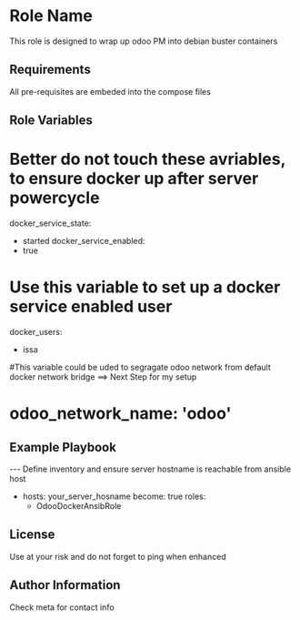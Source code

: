 Role Name
=========

This role is designed to wrap up odoo PM into debian buster containers

Requirements
------------

All pre-requisites are embeded into the compose files

Role Variables
--------------

# Better do not touch these avriables, to ensure docker up after server powercycle
docker_service_state: 
 - started
docker_service_enabled: 
 - true


# Use this variable to set up a docker service enabled user
docker_users:
 - issa

 #This variable could be uded to segragate odoo network from default docker network bridge ==> Next Step for my setup
# odoo_network_name: 'odoo'


Example Playbook
----------------
--- Define inventory and ensure server hostname is reachable from ansible host

- hosts: your_server_hosname
  become: true
  roles:
    - OdooDockerAnsibRole

License
-------

Use at your risk and do not forget to ping when enhanced

Author Information
------------------

Check meta for contact info
